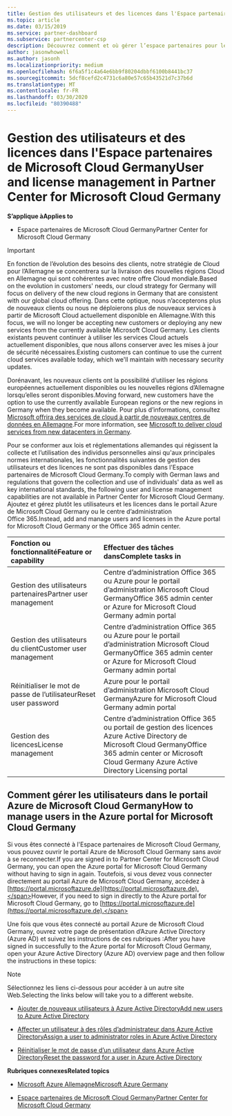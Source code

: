 ```yaml
---
title: Gestion des utilisateurs et des licences dans l'Espace partenaires de Microsoft Cloud Germany | Espace partenaires de Microsoft Cloud Germany
ms.topic: article
ms.date: 03/15/2019
ms.service: partner-dashboard
ms.subservice: partnercenter-csp
description: Découvrez comment et où gérer l’espace partenaires pour les partenaires, les clients et les licences de Microsoft Cloud Allemagne, ainsi que les réinitialisations de mot de passe.
author: jasonwhowell
ms.author: jasonh
ms.localizationpriority: medium
ms.openlocfilehash: 6f6a5f1c4a64e6bb9f80204dbbf6100b8441bc37
ms.sourcegitcommit: 5dcf8cefd2c4731c6a80e57c65b43521d7c37b6d
ms.translationtype: MT
ms.contentlocale: fr-FR
ms.lasthandoff: 03/30/2020
ms.locfileid: "80390488"
---
```

# <a name="user-and-license-management-in-partner-center-for-microsoft-cloud-germany"></a><span data-ttu-id="e9a33-103">Gestion des utilisateurs et des licences dans l'Espace partenaires de Microsoft Cloud Germany</span><span class="sxs-lookup"><span data-stu-id="e9a33-103">User and license management in Partner Center for Microsoft Cloud Germany</span></span>

<span data-ttu-id="e9a33-104">**S’applique à**</span><span class="sxs-lookup"><span data-stu-id="e9a33-104">**Applies to**</span></span>

-  <span data-ttu-id="e9a33-105">Espace partenaires de Microsoft Cloud Germany</span><span class="sxs-lookup"><span data-stu-id="e9a33-105">Partner Center for Microsoft Cloud Germany</span></span>

> [!IMPORTANT]
> <span data-ttu-id="e9a33-106">En fonction de l’évolution des besoins des clients, notre stratégie de Cloud pour l’Allemagne se concentrera sur la livraison des nouvelles régions Cloud en Allemagne qui sont cohérentes avec notre offre Cloud mondiale.</span><span class="sxs-lookup"><span data-stu-id="e9a33-106">Based on the evolution in customers' needs, our cloud strategy for Germany will focus on delivery of the new cloud regions in Germany that are consistent with our global cloud offering.</span></span> <span data-ttu-id="e9a33-107">Dans cette optique, nous n’accepterons plus de nouveaux clients ou nous ne déploierons plus de nouveaux services à partir de Microsoft Cloud actuellement disponible en Allemagne.</span><span class="sxs-lookup"><span data-stu-id="e9a33-107">With this focus, we will no longer be accepting new customers or deploying any new services from the currently available Microsoft Cloud Germany.</span></span> <span data-ttu-id="e9a33-108">Les clients existants peuvent continuer à utiliser les services Cloud actuels actuellement disponibles, que nous allons conserver avec les mises à jour de sécurité nécessaires.</span><span class="sxs-lookup"><span data-stu-id="e9a33-108">Existing customers can continue to use the current cloud services available today, which we'll maintain with necessary security updates.</span></span>
>  
> <span data-ttu-id="e9a33-109">Dorénavant, les nouveaux clients ont la possibilité d’utiliser les régions européennes actuellement disponibles ou les nouvelles régions d’Allemagne lorsqu’elles seront disponibles.</span><span class="sxs-lookup"><span data-stu-id="e9a33-109">Moving forward, new customers have the option to use the currently available European regions or the new regions in Germany when they become available.</span></span> <span data-ttu-id="e9a33-110">Pour plus d’informations, consultez [Microsoft offrira des services de cloud à partir de nouveaux centres de données en Allemagne](https://news.microsoft.com/europe/2018/08/31/microsoft-to-deliver-cloud-services-from-new-datacentres-in-germany-in-2019-to-meet-evolving-customer-needs/).</span><span class="sxs-lookup"><span data-stu-id="e9a33-110">For more information, see [Microsoft to deliver cloud services from new datacenters in Germany](https://news.microsoft.com/europe/2018/08/31/microsoft-to-deliver-cloud-services-from-new-datacentres-in-germany-in-2019-to-meet-evolving-customer-needs/).</span></span>

<span data-ttu-id="e9a33-111">Pour se conformer aux lois et réglementations allemandes qui régissent la collecte et l’utilisation des individus personnelles ainsi qu'aux principales normes internationales, les fonctionnalités suivantes de gestion des utilisateurs et des licences ne sont pas disponibles dans l'Espace partenaires de Microsoft Cloud Germany.</span><span class="sxs-lookup"><span data-stu-id="e9a33-111">To comply with German laws and regulations that govern the collection and use of individuals' data as well as key international standards, the following user and license management capabilities are not available in Partner Center for Microsoft Cloud Germany.</span></span> <span data-ttu-id="e9a33-112">Ajoutez et gérez plutôt les utilisateurs et les licences dans le portail Azure de Microsoft Cloud Germany ou le centre d’administration Office 365.</span><span class="sxs-lookup"><span data-stu-id="e9a33-112">Instead, add and manage users and licenses in the Azure portal for Microsoft Cloud Germany or the Office 365 admin center.</span></span>

<span data-ttu-id="e9a33-113">Fonction ou fonctionnalité</span><span class="sxs-lookup"><span data-stu-id="e9a33-113">Feature or capability</span></span> | <span data-ttu-id="e9a33-114">Effectuer des tâches dans</span><span class="sxs-lookup"><span data-stu-id="e9a33-114">Complete tasks in</span></span>
:--- | :---
<span data-ttu-id="e9a33-115">Gestion des utilisateurs partenaires</span><span class="sxs-lookup"><span data-stu-id="e9a33-115">Partner user management</span></span> | <span data-ttu-id="e9a33-116">Centre d’administration Office 365 ou Azure pour le portail d’administration Microsoft Cloud Germany</span><span class="sxs-lookup"><span data-stu-id="e9a33-116">Office 365 admin center or Azure for Microsoft Cloud Germany admin portal</span></span>
<span data-ttu-id="e9a33-117">Gestion des utilisateurs du client</span><span class="sxs-lookup"><span data-stu-id="e9a33-117">Customer user management</span></span> | <span data-ttu-id="e9a33-118">Centre d’administration Office 365 ou Azure pour le portail d’administration Microsoft Cloud Germany</span><span class="sxs-lookup"><span data-stu-id="e9a33-118">Office 365 admin center or Azure for Microsoft Cloud Germany admin portal</span></span>
<span data-ttu-id="e9a33-119">Réinitialiser le mot de passe de l’utilisateur</span><span class="sxs-lookup"><span data-stu-id="e9a33-119">Reset user password</span></span> | <span data-ttu-id="e9a33-120">Azure pour le portail d’administration Microsoft Cloud Germany</span><span class="sxs-lookup"><span data-stu-id="e9a33-120">Azure for Microsoft Cloud Germany admin portal</span></span>
<span data-ttu-id="e9a33-121">Gestion des licences</span><span class="sxs-lookup"><span data-stu-id="e9a33-121">License management</span></span> | <span data-ttu-id="e9a33-122">Centre d’administration Office 365 ou portail de gestion des licences Azure Active Directory de Microsoft Cloud Germany</span><span class="sxs-lookup"><span data-stu-id="e9a33-122">Office 365 admin center or Microsoft Cloud Germany Azure Active Directory Licensing portal</span></span>

## <a name="how-to-manage-users-in-the-azure-portal-for-microsoft-cloud-germany"></a><span data-ttu-id="e9a33-123">Comment gérer les utilisateurs dans le portail Azure de Microsoft Cloud Germany</span><span class="sxs-lookup"><span data-stu-id="e9a33-123">How to manage users in the Azure portal for Microsoft Cloud Germany</span></span> 

<span data-ttu-id="e9a33-124">Si vous êtes connecté à l'Espace partenaires de Microsoft Cloud Germany, vous pouvez ouvrir le portail Azure de Microsoft Cloud Germany sans avoir à se reconnecter.</span><span class="sxs-lookup"><span data-stu-id="e9a33-124">If you are signed in to Partner Center for Microsoft Cloud Germany, you can open the Azure portal for Microsoft Cloud Germany without having to sign in again.</span></span> <span data-ttu-id="e9a33-125">Toutefois, si vous devez vous connecter directement au portail Azure de Microsoft Cloud Germany, accédez à [https://portal.microsoftazure.de](https://portal.microsoftazure.de).</span><span class="sxs-lookup"><span data-stu-id="e9a33-125">However, if you need to sign in directly to the Azure portal for Microsoft Cloud Germany, go to [https://portal.microsoftazure.de](https://portal.microsoftazure.de).</span></span> 

<span data-ttu-id="e9a33-126">Une fois que vous êtes connecté au portail Azure de Microsoft Cloud Germany, ouvrez votre page de présentation d’Azure Active Directory (Azure AD) et suivez les instructions de ces rubriques :</span><span class="sxs-lookup"><span data-stu-id="e9a33-126">After you have signed in successfully to the Azure portal for Microsoft Cloud Germany, open your Azure Active Directory (Azure AD) overview page and then follow the instructions in these topics:</span></span>

> [!NOTE]  
> <span data-ttu-id="e9a33-127">Sélectionnez les liens ci-dessous pour accéder à un autre site Web.</span><span class="sxs-lookup"><span data-stu-id="e9a33-127">Selecting the links below will take you to a different website.</span></span> 

-  [<span data-ttu-id="e9a33-128">Ajouter de nouveaux utilisateurs à Azure Active Directory</span><span class="sxs-lookup"><span data-stu-id="e9a33-128">Add new users to Azure Active Directory</span></span>](https://docs.microsoft.com/azure/active-directory/active-directory-users-create-azure-portal)

-  [<span data-ttu-id="e9a33-129">Affecter un utilisateur à des rôles d’administrateur dans Azure Active Directory</span><span class="sxs-lookup"><span data-stu-id="e9a33-129">Assign a user to administrator roles in Azure Active Directory</span></span>](https://docs.microsoft.com/azure/active-directory/active-directory-users-assign-role-azure-portal)

-  [<span data-ttu-id="e9a33-130">Réinitialiser le mot de passe d’un utilisateur dans Azure Active Directory</span><span class="sxs-lookup"><span data-stu-id="e9a33-130">Reset the password for a user in Azure Active Directory</span></span>](https://docs.microsoft.com/azure/active-directory/active-directory-users-reset-password-azure-portal)

<span data-ttu-id="e9a33-131">**Rubriques connexes**</span><span class="sxs-lookup"><span data-stu-id="e9a33-131">**Related topics**</span></span>

-  [<span data-ttu-id="e9a33-132">Microsoft Azure Allemagne</span><span class="sxs-lookup"><span data-stu-id="e9a33-132">Microsoft Azure Germany</span></span>](https://azure.microsoft.com/global-infrastructure/germany/)

-  [<span data-ttu-id="e9a33-133">Espace partenaires de Microsoft Cloud Germany</span><span class="sxs-lookup"><span data-stu-id="e9a33-133">Partner Center for Microsoft Cloud Germany</span></span>](partner-center-for-microsoft-cloud-germany.md)



